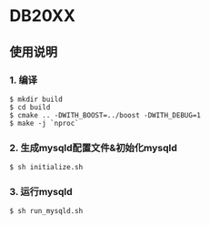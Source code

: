 # DB20XX
## 使用说明
### 1. 编译

```shell
$ mkdir build
$ cd build
$ cmake .. -DWITH_BOOST=../boost -DWITH_DEBUG=1
$ make -j `nproc`
```
### 2. 生成mysqld配置文件&初始化mysqld

```shell
$ sh initialize.sh
```

### 3. 运行mysqld

```shell
$ sh run_mysqld.sh
```
